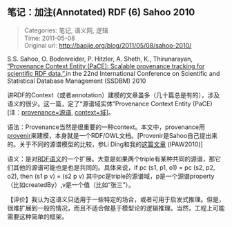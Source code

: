 笔记：加注(Annotated) RDF (6) Sahoo 2010
---
    
> Categories: 笔记, 语义网, 逻辑  
> Time: 2011-05-08  
> Original url: <http://baojie.org/blog/2011/05/08/sahoo-2010/>
    
S.S. Sahoo, O. Bodenreider, P. Hitzler, A. Sheth, K., Thirunarayan, [“Provenance Context Entity (PaCE): Scalable provenance tracking for scientific RDF data.”](http://knoesis.wright.edu/library/download/ProvenanceTracking_PaCE.pdf),in the 22nd International Conference on Scientific and Statistical Database Management (SSDBM) 2010

讲RDF的Context（或者annotation）建模的文章虽多（几十篇总是有的），涉及语义的很少。这一篇，定了“源谱域实体”Provenance Context Entity (PaCE) [注：[provenance=源谱](http://knoesis.wright.edu/library/download/ProvenanceTracking_PaCE.pdf), [context=域](http://baojie.org/blog/2011/04/05/context/)]。

语法：Provenance当然是很重要的一种context。本文中，provenance用[provenir](http://wiki.knoesis.org/index.php/Provenir_Ontology)来建模，本身就是一个RDF/OWL文档。[Provenir是Sahoo自己提出来的。关于不同的源谱模型的比较，参Li Ding和我的[这篇文章](www.cs.rpi.edu/~baojie/pub/2010-05-16_IPAW2010.pdf) (IPAW2010)]

语义：是对[RDF语义](http://baojie.org/blog/2011/04/21/rdf-semantics/)的一个扩展。大意是如果两个triple有某种共同的源谱，那它们其他的源谱可能也是也是共同的。具体来说，if pc (s1, p1, o1) = pc (s2, p2, o2), then (s1 p v) = (s2 p v) 其中pc是triple的源谱域，p是一个源谱property（比如createdBy）,v是一个值（比如“张三”）。

【评价】我认为这语义只适用于一些特定的场合，或者可用于启发式推理。但是，很难扩展到一般的情况，而且不适合做基于模型论的逻辑推理。当然，工程上可能需要这种简单的框架。     
    